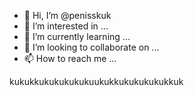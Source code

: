 - 👋 Hi, I’m @penisskuk
- 👀 I’m interested in ...
- 🌱 I’m currently learning ...
- 💞️ I’m looking to collaborate on ...
- 📫 How to reach me ...

<!---
penisskuk/penisskuk is a ✨ special ✨ repository because its `README.md` (this file) appears on your GitHub profile.
You can click the Preview link to take a look at your changes.
--->
kukukkukukukukukuukukkukukukukukkuk




























































































































































































